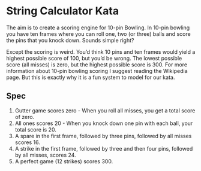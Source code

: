 # String Calculator Kata 

The aim is to create a scoring engine for 10-pin Bowling. In 10-pin bowling you have ten frames where you can roll one, two (or three) balls and score the pins that you knock down. Sounds simple right?

Except the scoring is weird. You’d think 10 pins and ten frames would yield a highest possible score of 100, but you’d be wrong. The lowest possible score (all misses) is zero, but the highest possible score is 300. For more information about 10-pin bowling scoring I suggest reading the Wikipedia page. But this is exactly why it is a fun system to model for our kata.

## Spec

1. Gutter game scores zero - When you roll all misses, you get a total score of zero.
2. All ones scores 20 - When you knock down one pin with each ball, your total score is 20.
3. A spare in the first frame, followed by three pins, followed by all misses scores 16.
4. A strike in the first frame, followed by three and then four pins, followed by all misses, scores 24.
5. A perfect game (12 strikes) scores 300.
